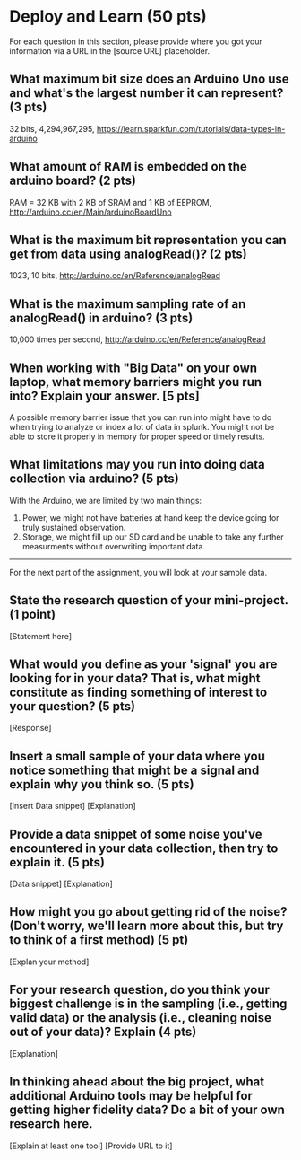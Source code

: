 Deploy and Learn (50 pts)
========

For each question in this section, please provide where you got your information via a URL in the [source URL] placeholder.  

## What maximum bit size does an Arduino Uno use and what's the largest number it can represent? (3 pts)

32 bits,
4,294,967,295,
https://learn.sparkfun.com/tutorials/data-types-in-arduino

## What amount of RAM is embedded on the arduino board? (2 pts)

RAM = 32 KB with 2 KB of SRAM and 1 KB of EEPROM,
http://arduino.cc/en/Main/arduinoBoardUno

## What is the maximum bit representation you can get from data using analogRead()?   (2 pts)

1023,
10 bits,
http://arduino.cc/en/Reference/analogRead

## What is the maximum sampling rate of an analogRead() in arduino? (3 pts)

10,000 times per second,
http://arduino.cc/en/Reference/analogRead

## When working with "Big Data" on your own laptop, what memory barriers might you run into?  Explain your answer. [5 pts]

A possible memory barrier issue that you can run into might have to do when trying to analyze or index a lot of data in splunk. You might not be able to store it properly in memory for proper speed or timely results.


## What limitations may you run into doing data collection via arduino? (5 pts)

With the Arduino, we are limited by two main things: 
1. Power, we might not have batteries at hand keep the device going for truly sustained observation. 
2. Storage, we might fill up our SD card and be unable to take any further measurments without overwriting important data. 

--------------------

For the next part of the assignment, you will look at your sample data.

## State the research question of your mini-project. (1 point)
[Statement here]

## What would you define as your 'signal' you are looking for in your data?  That is, what might constitute as finding something of interest to your question? (5 pts)

[Response]

## Insert a small sample of your data where you notice something that might be a signal and explain why you think so. (5 pts)

[Insert Data snippet]
[Explanation]

## Provide a data snippet of some noise you've encountered in your data collection, then try to explain it. (5 pts)  

[Data snippet]
[Explanation]

## How might you go about getting rid of the noise? (Don't worry, we'll learn more about this, but try to think of a first method) (5 pt)

[Explan your method]

## For your research question, do you think your biggest challenge is in the sampling (i.e., getting valid data) or the analysis (i.e., cleaning noise out of your data)?  Explain (4 pts)

[Explanation]

## In thinking ahead about the big project, what additional Arduino tools may be helpful for getting higher fidelity data?  Do a bit of your own research here.

[Explain at least one tool]
[Provide URL to it]
